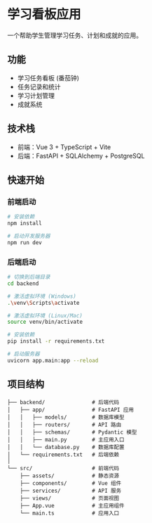 # 学习看板应用

一个帮助学生管理学习任务、计划和成就的应用。

## 功能

- 学习任务看板 (番茄钟)
- 任务记录和统计
- 学习计划管理
- 成就系统

## 技术栈

- 前端：Vue 3 + TypeScript + Vite
- 后端：FastAPI + SQLAlchemy + PostgreSQL

## 快速开始

### 前端启动

```bash
# 安装依赖
npm install

# 启动开发服务器
npm run dev
```

### 后端启动

```bash
# 切换到后端目录
cd backend

# 激活虚拟环境 (Windows)
.\venv\Scripts\activate

# 激活虚拟环境 (Linux/Mac)
source venv/bin/activate

# 安装依赖
pip install -r requirements.txt

# 启动服务器
uvicorn app.main:app --reload
```

## 项目结构

```
├── backend/               # 后端代码
│   ├── app/               # FastAPI 应用
│   │   ├── models/        # 数据库模型
│   │   ├── routers/       # API 路由
│   │   ├── schemas/       # Pydantic 模型
│   │   ├── main.py        # 主应用入口
│   │   └── database.py    # 数据库配置
│   └── requirements.txt   # 后端依赖
│
└── src/                   # 前端代码
    ├── assets/            # 静态资源
    ├── components/        # Vue 组件
    ├── services/          # API 服务
    ├── views/             # 页面视图
    ├── App.vue            # 主应用组件
    └── main.ts            # 应用入口
``` 